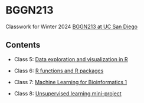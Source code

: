 # BGGN213
Classwork for Winter 2024 [BGGN213 at UC San Diego](https://bioboot.github.io/bggn213_W24/)

## Contents

- Class 5: [Data exploration and visualization in R](https://github.com/dskutner/bggn213/blob/main/class5/class5.pdf)
  
- Class 6: [R functions and R packages](https://github.com/dskutner/bggn213/blob/main/class6/class6.md)

- Class 7: [Machine Learning for Bioinformatics 1](https://github.com/dskutner/bggn213/blob/main/class7/class7.md)

- Class 8: [Unsupervised learning mini-project]()

